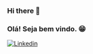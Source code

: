 ### Hi there 👋

### Olá! Seja bem vindo. 😁

[![Linkedin](https://img.shields.io/badge/LinkedIn-0077B5?style=for-the-badge&logo=linkedin&logoColor=white)](https://www.linkedin.com/in/lucas-ximenes-338430237/)
